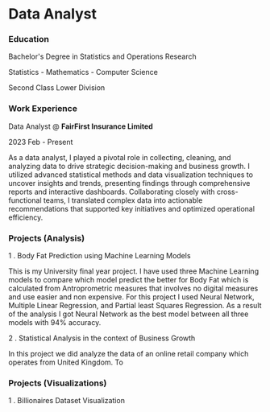 # Data Analyst

### Education
Bachelor's Degree in Statistics and Operations Research

Statistics - Mathematics - Computer Science

Second Class Lower Division

### Work Experience
Data Analyst @ **FairFirst Insurance Limited**      

2023 Feb - Present

As a data analyst, I played a pivotal role in collecting, cleaning, and analyzing data to drive strategic decision-making and business growth. I utilized advanced statistical methods and data visualization techniques to uncover insights and trends, presenting findings through comprehensive reports and interactive dashboards. Collaborating closely with cross-functional teams, I translated complex data into actionable recommendations that supported key initiatives and optimized operational efficiency.


### Projects (Analysis)
1 . Body Fat Prediction using Machine Learning Models

This is my University final year project. I have used three Machine Learning models to compare which model predict the better for Body Fat which is calculated from Antroprometric measures that involves no digital measures and use easier and non expensive. For this project I used Neural Network, Multiple Linear Regression, and Partial least Squares Regression.
As a result of the analysis I got Neural Network as the best model between all three models with 94% accuracy.

2 . Statistical Analysis in the context of Business Growth

In this project we did analyze the data of an online retail company which operates from United Kingdom. To 

### Projects (Visualizations)
1 . Billionaires Dataset Visualization

